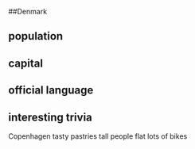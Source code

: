 ##Denmark
## population


## capital

 
## official language


## interesting trivia

Copenhagen
tasty pastries
tall people
flat
lots of bikes



